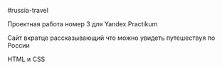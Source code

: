 #russia-travel

Проектная работа номер 3 для Yandex.Practikum

Сайт вкратце рассказывающий что можно увидеть путешествуя по России

HTML и CSS